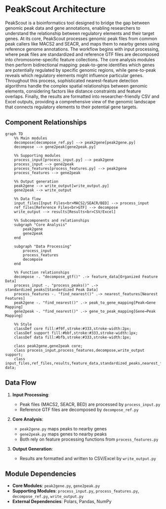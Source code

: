 # PeakScout Architecture

PeakScout is a bioinformatics tool designed to bridge the gap between genomic peak data and gene annotations, enabling researchers to understand the relationship between regulatory elements and their target genes. At its core, PeakScout processes genomic peak files from common peak callers like MACS2 and SEACR, and maps them to nearby genes using reference genome annotations. The workflow begins with input processing, where peak files are standardized and reference GTF files are decomposed into chromosome-specific feature collections. The core analysis modules then perform bidirectional mapping: peak-to-gene identifies which genes are potentially regulated by specific genomic regions, while gene-to-peak reveals which regulatory elements might influence particular genes. Throughout this process, sophisticated nearest-feature detection algorithms handle the complex spatial relationships between genomic elements, considering factors like distance constraints and feature overlaps. Finally, the results are formatted into researcher-friendly CSV and Excel outputs, providing a comprehensive view of the genomic landscape that connects regulatory elements to their potential gene targets.

## Component Relationships

```mermaid
graph TD
    %% Main modules
    decompose[decompose_ref.py] --> peak2gene[peak2gene.py]
    decompose --> gene2peak[gene2peak.py]
    
    %% Supporting modules
    process_input[process_input.py] --> peak2gene
    process_input --> gene2peak
    process_features[process_features.py] --> peak2gene
    process_features --> gene2peak
    
    %% Output generation
    peak2gene --> write_output[write_output.py]
    gene2peak --> write_output
    
    %% Data flow
    input_files[Input Files<br>MACS2/SEACR/BED] --> process_input
    ref_files[Reference Files<br>GTF] --> decompose
    write_output --> results[Results<br>CSV/Excel]
    
    %% Subcomponents and relationships
    subgraph "Core Analysis"
        peak2gene
        gene2peak
    end
    
    subgraph "Data Processing"
        process_input
        process_features
        decompose
    end
    
    %% Function relationships
    decompose -. "decompose_gtf()" .-> feature_data[Organized Feature Data]
    process_input -. "process_peaks()" .-> standardized_peaks[Standardized Peak Data]
    process_features -. "find_nearest()" .-> nearest_features[Nearest Features]
    peak2gene -. "find_nearest()" .-> peak_to_gene_mapping[Peak→Gene Mapping]
    gene2peak -. "find_nearest()" .-> gene_to_peak_mapping[Gene→Peak Mapping]
    
    %% Style
    classDef core fill:#f9f,stroke:#333,stroke-width:2px;
    classDef support fill:#bbf,stroke:#333,stroke-width:1px;
    classDef data fill:#bfb,stroke:#333,stroke-width:1px;
    
    class peak2gene,gene2peak core;
    class process_input,process_features,decompose,write_output support;
    class input_files,ref_files,results,feature_data,standardized_peaks,nearest_features data;
```

## Data Flow

1. **Input Processing**:
   - Peak files (MACS2, SEACR, BED) are processed by `process_input.py`
   - Reference GTF files are decomposed by `decompose_ref.py`

2. **Core Analysis**:
   - `peak2gene.py` maps peaks to nearby genes
   - `gene2peak.py` maps genes to nearby peaks
   - Both rely on feature processing functions from `process_features.py`

3. **Output Generation**:
   - Results are formatted and written to CSV/Excel by `write_output.py`

## Module Dependencies

- **Core Modules**: `peak2gene.py`, `gene2peak.py`
- **Supporting Modules**: `process_input.py`, `process_features.py`, `decompose_ref.py`, `write_output.py`
- **External Dependencies**: Polars, Pandas, NumPy
